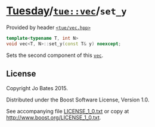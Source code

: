 [Tuesday](../../../README.md)/[`tue::vec`](../../headers/vec.md)/`set_y`
========================================================================
Provided by header [`<tue/vec.hpp>`](../../headers/vec.md)

```c++
template<typename T, int N>
void vec<T, N>::set_y(const T& y) noexcept;
```

Sets the second component of this [`vec`](../../headers/vec.md).

License
-------
Copyright Jo Bates 2015.

Distributed under the Boost Software License, Version 1.0.

See accompanying file [LICENSE_1_0.txt](../../../LICENSE_1_0.txt) or copy at
http://www.boost.org/LICENSE_1_0.txt.
